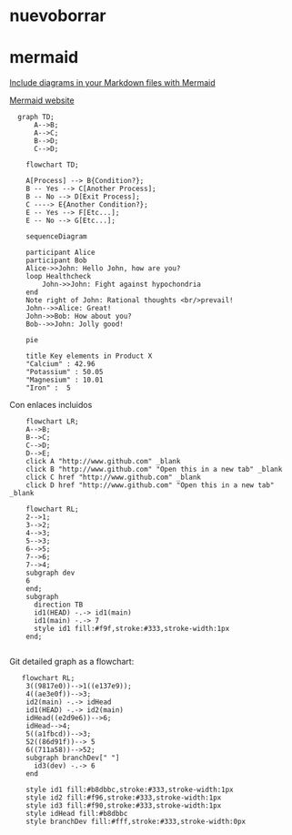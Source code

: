 # nuevoborrar

# mermaid
[Include diagrams in your Markdown files with Mermaid](https://github.blog/2022-02-14-include-diagrams-markdown-files-mermaid/)   

[Mermaid website](https://mermaid-js.github.io/mermaid/) 

```mermaid
  graph TD;
      A-->B;
      A-->C;
      B-->D;
      C-->D;
```

```mermaid
    flowchart TD;

    A[Process] --> B{Condition?};
    B -- Yes --> C[Another Process];
    B -- No --> D[Exit Process];
    C ----> E{Another Condition?};
    E -- Yes --> F[Etc...];
    E -- No --> G[Etc...];

```

```mermaid
    sequenceDiagram

    participant Alice
    participant Bob
    Alice->>John: Hello John, how are you?
    loop Healthcheck
        John->>John: Fight against hypochondria
    end
    Note right of John: Rational thoughts <br/>prevail!
    John-->>Alice: Great!
    John->>Bob: How about you?
    Bob-->>John: Jolly good!
```    

```mermaid
    pie

    title Key elements in Product X
    "Calcium" : 42.96
    "Potassium" : 50.05
    "Magnesium" : 10.01
    "Iron" :  5
```

Con enlaces incluidos

```mermaid
    flowchart LR;
    A-->B;
    B-->C;
    C-->D;
    D-->E;
    click A "http://www.github.com" _blank
    click B "http://www.github.com" "Open this in a new tab" _blank
    click C href "http://www.github.com" _blank
    click D href "http://www.github.com" "Open this in a new tab" _blank
```

```mermaid
    flowchart RL;
    2-->1;
    3-->2;
    4-->3;
    5-->3;
    6-->5;
    7-->6;
    7-->4;
    subgraph dev
    6
    end;
    subgraph 
      direction TB
      id1(HEAD) -.-> id1(main)
      id1(main) -.-> 7
      style id1 fill:#f9f,stroke:#333,stroke-width:1px
    end;
    
```

Git detailed graph as a flowchart:

```mermaid
   flowchart RL;
    3((9817e0))-->1((e137e9));
    4((ae3e0f))-->3;
    id2(main) -.-> idHead
    id1(HEAD) -.-> id2(main)
    idHead((e2d9e6))-->6;
    idHead-->4;
    5((a1fbcd))-->3;
    52((86d91f))--> 5
    6((711a58))-->52;
    subgraph branchDev[" "]
      id3(dev) -.-> 6
    end
    
    style id1 fill:#b8dbbc,stroke:#333,stroke-width:1px
    style id2 fill:#f96,stroke:#333,stroke-width:1px
    style id3 fill:#f90,stroke:#333,stroke-width:1px
    style idHead fill:#b8dbbc
    style branchDev fill:#fff,stroke:#333,stroke-width:0px
    
```
    
